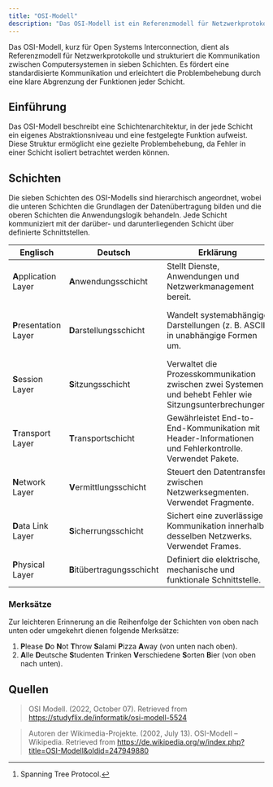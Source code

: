 ```yaml
---
title: "OSI-Modell"
description: "Das OSI-Modell ist ein Referenzmodell für Netzwerkprotokolle mit 7 Schichten von der Bitübertragung bis zur Anwendungsschicht. Es ermöglicht standardisierte Kommunikation und gezielte Problembehebung."
---
```


Das OSI-Modell, kurz für Open Systems Interconnection, dient als Referenzmodell für Netzwerkprotokolle und strukturiert die Kommunikation zwischen Computersystemen in sieben Schichten. Es fördert eine standardisierte Kommunikation und erleichtert die Problembehebung durch eine klare Abgrenzung der Funktionen jeder Schicht.

## Einführung

Das OSI-Modell beschreibt eine Schichtenarchitektur, in der jede Schicht ein eigenes Abstraktionsniveau und eine festgelegte Funktion aufweist. Diese Struktur ermöglicht eine gezielte Problembehebung, da Fehler in einer Schicht isoliert betrachtet werden können.

## Schichten

Die sieben Schichten des OSI-Modells sind hierarchisch angeordnet, wobei die unteren Schichten die Grundlagen der Datenübertragung bilden und die oberen Schichten die Anwendungslogik behandeln. Jede Schicht kommuniziert mit der darüber- und darunterliegenden Schicht über definierte Schnittstellen.

| Englisch               | Deutsch                    | Erklärung                                                                                              | Protokolle                                        |
| ---------------------- | -------------------------- | ------------------------------------------------------------------------------------------------------ | ------------------------------------------------- |
| **A**pplication Layer  | **A**nwendungsschicht      | Stellt Dienste, Anwendungen und Netzwerkmanagement bereit.                                           | HTTP, FTP, SSH                                    |
| **P**resentation Layer | **D**arstellungsschicht    | Wandelt systemabhängige Darstellungen (z. B. ASCII) in unabhängige Formen um.                        | X.226 (Connection-Oriented Presentation Protocol) |
| **S**ession Layer      | **S**itzungsschicht        | Verwaltet die Prozesskommunikation zwischen zwei Systemen und behebt Fehler wie Sitzungsunterbrechungen. | X.225, ISO 9548 (Connectionless Session Protocol) |
| **T**ransport Layer    | **T**ransportschicht       | Gewährleistet End-to-End-Kommunikation mit Header-Informationen und Fehlerkontrolle. Verwendet Pakete. | [TCP](/open-fidup/lerninhalte/tcp-udp), [UDP](/open-fidup/lerninhalte/tcp-udp) |
| **N**etwork Layer      | **V**ermittlungsschicht    | Steuert den Datentransfer zwischen Netzwerksegmenten. Verwendet Fragmente.                           | [IP](/open-fidup/lerninhalte/ip), ICMP            |
| **D**ata Link Layer    | **S**icherrungsschicht     | Sichert eine zuverlässige Kommunikation innerhalb desselben Netzwerks. Verwendet Frames.             | ARP, STP[^1]                                      |
| **P**hysical Layer     | **B**itübertragungsschicht | Definiert die elektrische, mechanische und funktionale Schnittstelle.                                | [Ethernet](/open-fidup/lerninhalte/ethernet), IEEE 802.11 |

### Merksätze

Zur leichteren Erinnerung an die Reihenfolge der Schichten von oben nach unten oder umgekehrt dienen folgende Merksätze:

1. **P**lease **D**o **N**ot **T**hrow **S**alami **P**izza **A**way (von unten nach oben).
2. **A**lle **D**eutsche **S**tudenten **T**rinken **V**erschiedene **S**orten **B**ier (von oben nach unten).

[^1]: Spanning Tree Protocol.

## Quellen

> OSI Modell. (2022, October 07). Retrieved from https://studyflix.de/informatik/osi-modell-5524

> Autoren der Wikimedia-Projekte. (2002, July 13). OSI-Modell – Wikipedia. Retrieved from https://de.wikipedia.org/w/index.php?title=OSI-Modell&oldid=247949880